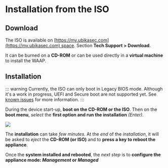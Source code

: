 # Installation from the ISO

## Download

The ISO is available on [https://my.ubikasec.com](https://my.ubikasec.com) space. Section **Tech Support > Download**.

It can be burned on a **CD-ROM** or can be used directly in a **virtual machine** to install the WAAP.

## Installation
::: warning
Currently, the ISO can only boot in Legacy BIOS mode. Although it's a work in progress, UEFI and Secure boot are not supported yet. See [known issues](/display/UBIKAWAAP69EN/Known+issues+in+6.9.0) for more information.
:::

During the device start-up, **boot on the CD-ROM or the ISO**. Then on the **boot menu**, *select* the **first option and run the installation** *(Enter)*.

![](https://zupimages.net/up/22/28/kn0s.png)

The **installation** can take *few minutes*. At the *end* of the *installation*, it will be asked to *eject* the **CD-ROM (or ISO)** and to **press a key to reboot the appliance**.

Once the **system installed and rebooted**, the *next step* is to **configure the appliance mode: *Management* or *Managed***